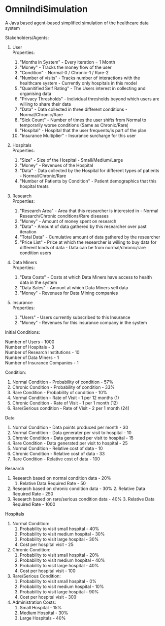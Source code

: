# OmniIndiSimulation
A Java based agent-based simplified simulation of the healthcare data system

Stakeholders/Agents:
1. User<br />
    Properties:
    1. "Months in System" - Every iteration = 1 Month
    2. "Money" - Tracks the money flow of the user
    3. "Condition" - Normal-0 / Chronic-1 / Rare-2
    4. "Number of visits" - Tracks number of interactions with the healthcare system - Currently only hospitals in this model
    5. "Quanitified Self Rating" - The Users interest in collecting and organising data
    6. "Privacy Thresholds" - Individual thresholds beyond which users are willing to share their data
    7. "Data" - Data collected in three different conditions - Normal/Chronic/Rare
    8. "Sick Count" - Number of times the user shifts from Normal to temporarily worse conditions (Same as Chronic/Rare)
    9. "Hospital" - Hospital that the user frequents/is part of the plan
    10. "Insurance Multiplier" - Insurance surcharge for this user

2. Hospitals<br />
    Properties:
    1. "Size" - Size of the Hospital - Small/Medium/Large
    2. "Money" - Revenues of the Hospital
    3. "Data" - Data collected by the Hospital for different types of patients - Normal/Chronic/Rare
    4. "Number of Patients by Condition" - Patient demographics that this hospital treats

3. Research<br />
    Properties:
    1. "Research Area" - Area that this researcher is interested in - Normal Research/Chronic conditions/Rare diseases
    2. "Money" - Amount of money spent on research
    3. "Data" - Amount of data gathered by this researcher over past iteration
    4. "Total Data" - Cumulative amount of data gathered by the researcher
    5. "Price List" - Price at which the researcher is willing to buy data for different kinds of data - Data can be from normal/chronic/rare condition users

4. Data Miners<br />
    Properties:
    1. "Data Costs" - Costs at which Data Miners have access to health data in the system
    2. "Data Sales" - Amount at which Data Miners sell data
    3. "Money" - Revenues for Data Mining companies

5. Insurance<br />
    Properties:
    1. "Users" - Users currently subscribed to this Insurance
    2. "Money" - Revenues for this insurance company in the system

Initial Conditions:

Number of Users - 1000<br/>
Number of Hospitals - 3<br/>
Number of Research Institutions - 10<br/>
Number of Data Miners - 1<br/>
Number of Insurance Companies - 1<br/>

Condition:
1. Normal Condition - Probability of condition - 57%
2. Chronic Condition - Probability of condition - 33%
3. Rare Condition - Probability of condition - 10%
4. Normal Condition - Rate of Visit - 1 per 12 months (1)
5. Chronic Condition - Rate of Visit - 1 per 1 month (12)
6. Rare/Serious condition - Rate of Visit - 2 per 1 month (24)

Data
1. Normal Condition - Data points produced per month - 30
2. Normal Condition - Data generater per visit to hospital - 10
3. Chronic Condition - Data generated per visit to hospital - 15
4. Rare Condition - Data generated per visit to hospital - 25
5. Normal Condition - Relative cost of data - 10
6. Chronic Condition - Relative cost of data - 33
7. Rare Condition - Relative cost of data - 100

Research
1. Research based on normal condition data - 20%
    1. Relative Data Required Rate - 50
2. Research based on chronic condition data - 30%
    2. Relative Data Required Rate - 250
3. Research based on rare/serious condition data - 40%
    3. Relative Data Required Rate - 1000

Hospitals
1. Normal Condition:
    1. Probability to visit small hospital - 40%
    2. Probability to visit medium hospital - 30%
    3. Probability to visit large hospital - 30%
    4. Cost per hospital visit - 25
2. Chronic Condition:
    1. Probability to visit small hospital - 20%
    2. Probability to visit medium hospital - 40%
    3. Probability to visit large hospital - 40%
    4. Cost per hospital visit - 100
3. Rare/Serious Condition:
    1. Probability to visit small hospital - 0%
    2. Probability to visit medium hospital - 10%
    3. Probability to visit large hospital - 90%
    4. Cost per hospital visit - 300
4. Administration Costs:
    1. Small Hospital - 15%
    2. Medium Hospital - 30%
    3. Large Hospitals - 40%
